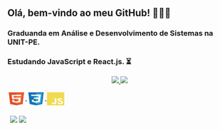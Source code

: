 ## Olá, bem-vindo ao meu GitHub! 👩🏽‍💻
### Graduanda em Análise e Desenvolvimento de Sistemas na UNIT-PE.
### Estudando JavaScript e React.js. ⏳


<div align="center">
  <a href="https://github.com/RayaneGaudencio">
  <img height="180em" src="https://github-readme-stats.vercel.app/api?username=RayaneGaudencio&show_icons=true&theme=dracula&include_all_commits=true&count_private=true"/>
  <img height="180em" src="https://github-readme-stats.vercel.app/api/top-langs/?username=RayaneGaudencio&layout=compact&langs_count=7&theme=dracula"/>
</div>
  <div style="display: inline_block"><br>
  <img align="center" alt="Rayane-HTML" height="30" width="40" src="https://raw.githubusercontent.com/devicons/devicon/master/icons/html5/html5-original.svg">
  <img align="center" alt="Rayane-CSS" height="30" width="40" src="https://raw.githubusercontent.com/devicons/devicon/master/icons/css3/css3-original.svg">
  <img align="center" alt="Rayane-Js" height="30" width="40" src="https://raw.githubusercontent.com/devicons/devicon/master/icons/javascript/javascript-plain.svg">
  </div>

  <div style="margin: 6px"><br> 
  <a href = "mailto:rayanegaudencio11@gmail.com"><img src="https://img.shields.io/badge/Gmail-D14836?style=for-the-badge&logo=gmail&logoColor=white" target="_blank"></a>
  <a href="https://www.linkedin.com/in/rayanegaudencio/" target="_blank"><img src="https://img.shields.io/badge/-LinkedIn-%230077B5?style=for-the-badge&logo=linkedin&logoColor=white" target="_blank"></a>  
  </div>
